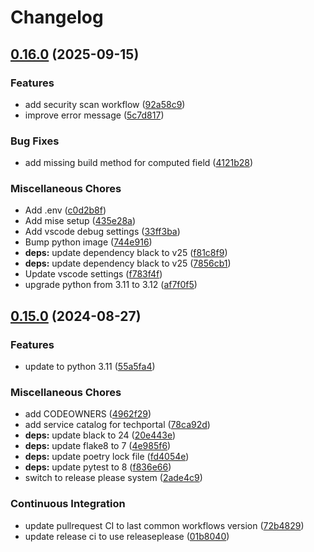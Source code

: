 # Changelog

## [0.16.0](https://github.com/ZeroGachis/magicparse/compare/0.15.0...0.16.0) (2025-09-15)


### Features

* add security scan workflow ([92a58c9](https://github.com/ZeroGachis/magicparse/commit/92a58c9705c9aa0b8cc6364c0537eabe7ea8ac85))
* improve error message ([5c7d817](https://github.com/ZeroGachis/magicparse/commit/5c7d81700e35cda3b5fa0d90024844072cb6af19))


### Bug Fixes

* add missing build method for computed field ([4121b28](https://github.com/ZeroGachis/magicparse/commit/4121b289f22927ba3882697f25df20f45ac9155d))


### Miscellaneous Chores

* Add .env ([c0d2b8f](https://github.com/ZeroGachis/magicparse/commit/c0d2b8fb781098117b1e29c1df56bc163b01babb))
* Add mise setup ([435e28a](https://github.com/ZeroGachis/magicparse/commit/435e28aef039d79ce8ab55ad042ebf8658d70fa5))
* Add vscode debug settings ([33ff3ba](https://github.com/ZeroGachis/magicparse/commit/33ff3baa1442292aadd77ecc72a7f805a7b15ee2))
* Bump python image ([744e916](https://github.com/ZeroGachis/magicparse/commit/744e916ae24902b8f710237087c99902f4e4d04e))
* **deps:** update dependency black to v25 ([f81c8f9](https://github.com/ZeroGachis/magicparse/commit/f81c8f9de0d2f8a6784c6ff5aaa4069e67ce0f49))
* **deps:** update dependency black to v25 ([7856cb1](https://github.com/ZeroGachis/magicparse/commit/7856cb14d8cfb8a71c32aebbafebc7bb02ff8d94))
* Update vscode settings ([f783f4f](https://github.com/ZeroGachis/magicparse/commit/f783f4f21ddbebd7d6ec8bd5428eee19dbc9c6b9))
* upgrade python from 3.11 to 3.12 ([af7f0f5](https://github.com/ZeroGachis/magicparse/commit/af7f0f5d004b5f87d2293350acc5bd97b331b103))

## [0.15.0](https://github.com/ZeroGachis/magicparse/compare/0.14.0...0.15.0) (2024-08-27)


### Features

* update to python 3.11 ([55a5fa4](https://github.com/ZeroGachis/magicparse/commit/55a5fa4f8c9d2df176eeaeeae6f0bb3e27eec0b4))


### Miscellaneous Chores

* add CODEOWNERS ([4962f29](https://github.com/ZeroGachis/magicparse/commit/4962f29abd40bda61d74fd972c66f801fc3051be))
* add service catalog for techportal ([78ca92d](https://github.com/ZeroGachis/magicparse/commit/78ca92d50f904b7220bd31863bfdbeb804ae44ee))
* **deps:** update black to 24 ([20e443e](https://github.com/ZeroGachis/magicparse/commit/20e443e6b458a9c39ba1154c7ba29b9f029ce15d))
* **deps:** update flake8 to 7 ([4e985f6](https://github.com/ZeroGachis/magicparse/commit/4e985f645ec1c0238cc546ef493cd54ced7aa999))
* **deps:** update poetry lock file ([fd4054e](https://github.com/ZeroGachis/magicparse/commit/fd4054e97baf3e1132a15d440f3925daaf5698aa))
* **deps:** update pytest to 8 ([f836e66](https://github.com/ZeroGachis/magicparse/commit/f836e66c985eb59ce9da455e749ee1eaaaef303c))
* switch to release please system ([2ade4c9](https://github.com/ZeroGachis/magicparse/commit/2ade4c9b9ef81d0509984a54135ed8807f52642f))


### Continuous Integration

* update pullrequest CI to last common workflows version ([72b4829](https://github.com/ZeroGachis/magicparse/commit/72b48292f1767f3891e8d88feb73a202f1f52c90))
* update release ci to use releaseplease ([01b8040](https://github.com/ZeroGachis/magicparse/commit/01b80407cbdf71a4bef70befb1fe939af6511ad0))

